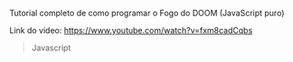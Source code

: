 Tutorial completo de como programar o Fogo do DOOM (JavaScript puro)

Link do video: https://www.youtube.com/watch?v=fxm8cadCqbs

> Javascript
